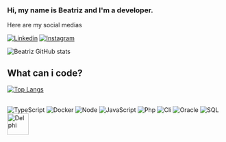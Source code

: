 ### Hi, my name is Beatriz and I'm a developer.
Here are my social medias

[![Linkedin](https://img.shields.io/badge/LinkedIn-0077B5?style=for-the-badge&logo=linkedin&logoColor=white)](https://www.linkedin.com/in/beatrizg-amaral/)
[![Instagram](https://img.shields.io/badge/Instagram-E4405F?style=for-the-badge&logo=instagram&logoColor=white)](https://instagram.com/)





![Beatriz GitHub stats](https://github-readme-stats.vercel.app/api?username=beatriz-g-amaral&show_icons=true&theme=dark)

## What can i code?

[![Top Langs](https://github-readme-stats.vercel.app/api/top-langs/?username=beatriz-g-amaral&hide_progress=true)](https://github.com/anuraghazra/github-readme-stats)
<div style="display: inline_block"><br/>

  <img alignm="center" alt="TypeScript" src="https://badges.aleen42.com/src/typescript.svg" />
  <img alignm="center" alt="Docker" src="https://badges.aleen42.com/src/docker.svg" />
    <img alignm="center" alt="Node" src="https://badges.aleen42.com/src/node.svg" />
    <img alignm="center" alt="JavaScript" src="https://badges.aleen42.com/src/javascript.svg" />
    <img alignm="center" alt="Php" src=![php+plain-1324760555060951567](https://user-images.githubusercontent.com/104391703/229206800-bc163107-e28a-49f1-a437-dfa9432407c7.svg)/>
    <img alignm="center" alt="Cli" src="https://badges.aleen42.com/src/cli.svg" />
  <img alignm="center" alt="Oracle" src=![oracle+original-1324760554740539051](https://user-images.githubusercontent.com/104391703/229206752-a29b8f4f-2840-4f4e-a36a-ef2b3765746d.svg) />
  <img alignm="center" alt="SQL" src=![vscode+icons+type+sql-1324451491579630520](https://user-images.githubusercontent.com/104391703/229206831-74ce32f1-12e0-41df-8044-27539f83a17c.svg) />
  <img alignm="center" alt="Delphi" src="https://icons-for-free.com/iconfiles/svg/0/vscode+icons+type+delphi-1324451275367722730.svg" height="50" width="50"/>
 </div><br/>
 
